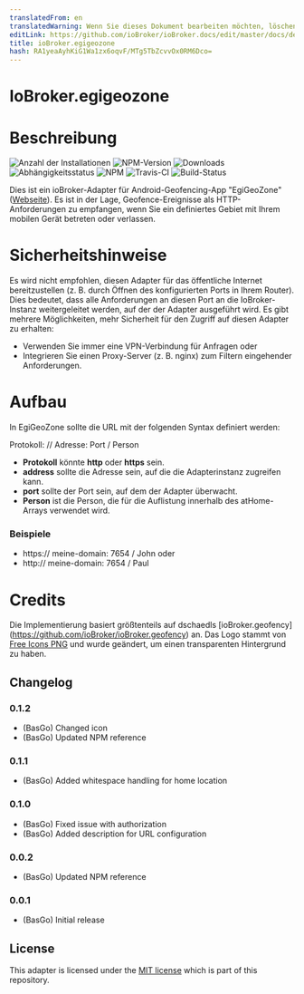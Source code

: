 ```yaml
---
translatedFrom: en
translatedWarning: Wenn Sie dieses Dokument bearbeiten möchten, löschen Sie bitte das Feld "translationsFrom". Andernfalls wird dieses Dokument automatisch erneut übersetzt
editLink: https://github.com/ioBroker/ioBroker.docs/edit/master/docs/de/adapterref/iobroker.egigeozone/README.md
title: ioBroker.egigeozone
hash: RA1yeaAyhKiG1Wa1zx6oqvF/MTg5TbZcvvOx0RM6Dco=
---
```

# IoBroker.egigeozone
# Beschreibung

![Anzahl der Installationen](http://iobroker.live/badges/egigeozone-stable.svg)
![NPM-Version](https://img.shields.io/npm/v/iobroker.egigeozone.svg)
![Downloads](https://img.shields.io/npm/dm/iobroker.egigeozone.svg)
![Abhängigkeitsstatus](https://img.shields.io/david/basgo/iobroker.egigeozone.svg)
![NPM](https://nodei.co/npm/iobroker.egigeozone.png?downloads=true)
![Travis-CI](https://img.shields.io/travis/BasGo/ioBroker.egigeozone/master.svg)
![Build-Status](https://ci.appveyor.com/api/projects/status/eobyt279ncmd9qbi/branch/master?svg=true)

Dies ist ein ioBroker-Adapter für Android-Geofencing-App "EgiGeoZone" ([Webseite](https://egigeozone.de/)). Es ist in der Lage, Geofence-Ereignisse als HTTP-Anforderungen zu empfangen, wenn Sie ein definiertes Gebiet mit Ihrem mobilen Gerät betreten oder verlassen.

# Sicherheitshinweise
Es wird nicht empfohlen, diesen Adapter für das öffentliche Internet bereitzustellen (z. B. durch Öffnen des konfigurierten Ports in Ihrem Router). Dies bedeutet, dass alle Anforderungen an diesen Port an die IoBroker-Instanz weitergeleitet werden, auf der der Adapter ausgeführt wird. Es gibt mehrere Möglichkeiten, mehr Sicherheit für den Zugriff auf diesen Adapter zu erhalten:

* Verwenden Sie immer eine VPN-Verbindung für Anfragen oder
* Integrieren Sie einen Proxy-Server (z. B. nginx) zum Filtern eingehender Anforderungen.

# Aufbau
In EgiGeoZone sollte die URL mit der folgenden Syntax definiert werden:

Protokoll: // Adresse: Port / Person

* **Protokoll** könnte **http** oder **https** sein.
* **address** sollte die Adresse sein, auf die die Adapterinstanz zugreifen kann.
* **port** sollte der Port sein, auf dem der Adapter überwacht.
* **Person** ist die Person, die für die Auflistung innerhalb des atHome-Arrays verwendet wird.

### Beispiele
* https:// meine-domain: 7654 / John oder
* http:// meine-domain: 7654 / Paul

# Credits
Die Implementierung basiert größtenteils auf dschaedls [ioBroker.geofency] (https://github.com/ioBroker/ioBroker.geofency) an. Das Logo stammt von [Free Icons PNG](http://www.freeiconspng.com/images/maps-icon) und wurde geändert, um einen transparenten Hintergrund zu haben.

## Changelog

### 0.1.2
* (BasGo) Changed icon
* (BasGo) Updated NPM reference

### 0.1.1
* (BasGo) Added whitespace handling for home location

### 0.1.0
* (BasGo) Fixed issue with authorization
* (BasGo) Added description for URL configuration

### 0.0.2
* (BasGo) Updated NPM reference

### 0.0.1
* (BasGo) Initial release

## License
This adapter is licensed under the [MIT license](../blob/master/LICENSE) which is part of this repository.